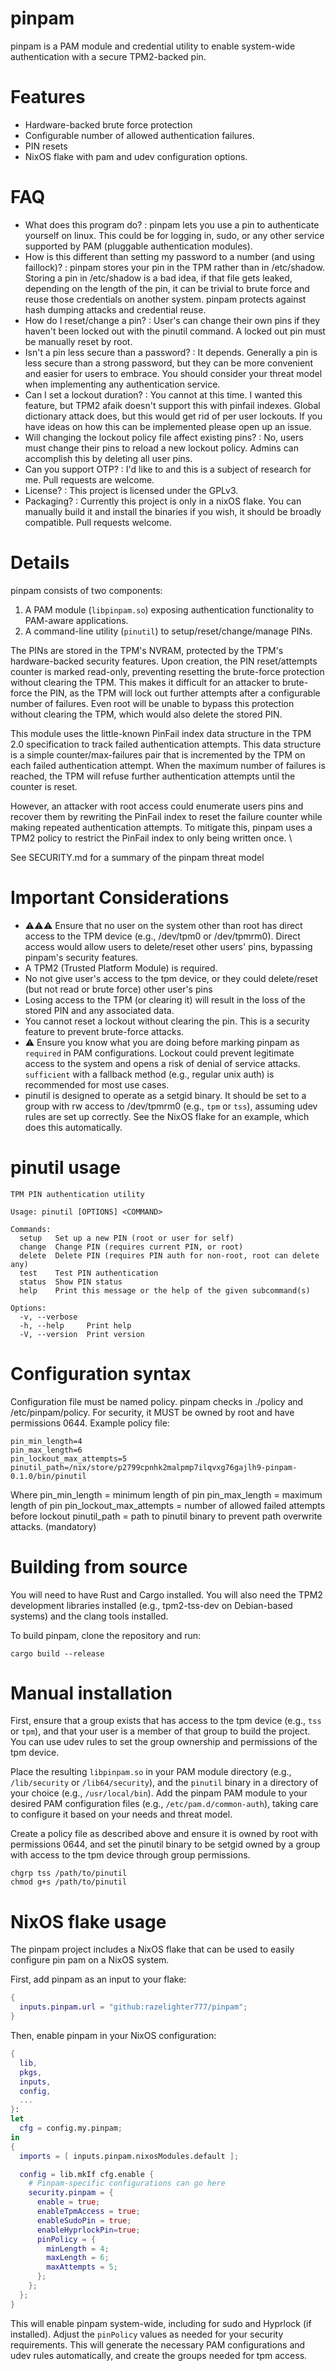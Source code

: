 # pinpam

pinpam is a PAM module and credential utility to enable system-wide authentication with a secure TPM2-backed pin. 

# Features
- Hardware-backed brute force protection
- Configurable number of allowed authentication failures.
- PIN resets
- NixOS flake with pam and udev configuration options. 

# FAQ
- What does this program do? : pinpam lets you use a pin to authenticate yourself on linux. This could be for logging in, sudo, or any other service supported by PAM (pluggable authentication modules).
- How is this different than setting my password to a number (and using faillock)? : pinpam stores your pin in the TPM rather than in /etc/shadow. Storing a pin in /etc/shadow is a bad idea, if that file gets leaked, depending on the length of the pin, it can be trivial to brute force and reuse those credentials on another system. pinpam protects against hash dumping attacks and credential reuse.
- How do I reset/change a pin? : User's can change their own pins if they haven't been locked out with the pinutil command. A locked out pin must be manually reset by root. 
- Isn't a pin less secure than a password? : It depends. Generally a pin is less secure than a strong password, but they can be more convenient and easier for users to embrace. You should consider your threat model when implementing any authentication service. 
- Can I set a lockout duration? : You cannot at this time. I wanted this feature, but TPM2 afaik doesn't support this with pinfail indexes. Global dictionary attack does, but this would get rid of per user lockouts. If you have ideas on how this can be implemented please open up an issue. 
-  Will changing the lockout policy file affect existing pins? : No, users must change their pins to reload a new lockout policy. Admins can accomplish this by deleting all user pins.
- Can you support OTP? : I'd like to and this is a subject of research for me. Pull requests are welcome.
- License? : This project is licensed under the GPLv3. 
- Packaging? : Currently this project is only in a nixOS flake. You can manually build it and install the binaries if you wish, it should be broadly compatible. Pull requests welcome. 

# Details
pinpam consists of two components:
1. A PAM module (`libpinpam.so`) exposing authentication functionality to PAM-aware applications.
2. A command-line utility (`pinutil`) to setup/reset/change/manage PINs.

The PINs are stored in the TPM's NVRAM, protected by the TPM's hardware-backed security features.
Upon creation, the PIN reset/attempts counter is marked read-only, preventing resetting the brute-force protection without clearing the TPM.
This makes it difficult for an attacker to brute-force the PIN, as the TPM will lock out further attempts after a configurable number of failures.
Even root will be unable to bypass this protection without clearing the TPM, which would also delete the stored PIN.

This module uses the little-known PinFail index data structure in the TPM 2.0 specification to track failed authentication attempts.
This data structure is a simple counter/max-failures pair that is incremented by the TPM on each failed authentication attempt.
When the maximum number of failures is reached, the TPM will refuse further authentication attempts until the counter is reset.

However, an attacker with root access could enumerate users pins and recover them by rewriting the PinFail index to reset the failure counter while making repeated authentication attempts.
To mitigate this, pinpam uses a TPM2 policy to restrict the PinFail index to only being written once. \

See SECURITY.md for a summary of the pinpam threat model

# Important Considerations
- ⚠️⚠️⚠️ Ensure that no user on the system other than root has direct access to the TPM device (e.g., /dev/tpm0 or /dev/tpmrm0). Direct access would allow users to delete/reset other users' pins, bypassing pinpam's security features.
- A TPM2 (Trusted Platform Module) is required.
- No not give user's access to the tpm device, or they could delete/reset (but not read or brute force) other user's pins
- Losing access to the TPM (or clearing it) will result in the loss of the stored PIN and any associated data.
- You cannot reset a lockout without clearing the pin. This is a security feature to prevent brute-force attacks.
- ⚠️ Ensure you know what you are doing before marking pinpam as `required` in PAM configurations. Lockout could prevent legitimate access to the system and opens a risk of denial of service attacks. `sufficient` with a fallback method (e.g., regular unix auth) is recommended for most use cases.
- pinutil is designed to operate as a setgid binary. It should be set to a group with rw access to /dev/tpmrm0 (e.g., `tpm` or `tss`), assuming udev rules are set up correctly. See the NixOS flake for an example, which does this automatically.

# pinutil usage

```
TPM PIN authentication utility

Usage: pinutil [OPTIONS] <COMMAND>

Commands:
  setup   Set up a new PIN (root or user for self)
  change  Change PIN (requires current PIN, or root)
  delete  Delete PIN (requires PIN auth for non-root, root can delete any)
  test    Test PIN authentication
  status  Show PIN status
  help    Print this message or the help of the given subcommand(s)

Options:
  -v, --verbose  
  -h, --help     Print help
  -V, --version  Print version
```

# Configuration syntax
Configuration file must be named policy. pinpam checks in ./policy and /etc/pinpam/policy. For security, it MUST be owned by root and have permissions 0644.
Example policy file:
```
pin_min_length=4
pin_max_length=6
pin_lockout_max_attempts=5
pinutil_path=/nix/store/p2799cpnhk2malpmp7ilqvxg76gajlh9-pinpam-0.1.0/bin/pinutil
```
Where 
pin_min_length = minimum length of pin
pin_max_length = maximum length of pin
pin_lockout_max_attempts = number of allowed failed attempts before lockout
pinutil_path = path to pinutil binary to prevent path overwrite attacks. (mandatory)

# Building from source
You will need to have Rust and Cargo installed. You will also need the TPM2 development libraries installed (e.g., tpm2-tss-dev on Debian-based systems) and the clang tools installed.

To build pinpam, clone the repository and run:
```
cargo build --release
```

# Manual installation

First, ensure that a group exists that has access to the tpm device (e.g., `tss` or `tpm`), and that your user is a member of that group to build the project. You can use udev rules to set the group ownership and permissions of the tpm device.

Place the resulting `libpinpam.so` in your PAM module directory (e.g., `/lib/security` or `/lib64/security`), and the `pinutil` binary in a directory of your choice (e.g., `/usr/local/bin`).
Add the pinpam PAM module to your desired PAM configuration files (e.g., `/etc/pam.d/common-auth`), taking care to configure it based on your needs and threat model.

Create a policy file as described above and ensure it is owned by root with permissions 0644, and set the pinutil binary to be setgid owned by a group with access to the tpm device through group permissions.

```
chgrp tss /path/to/pinutil
chmod g+s /path/to/pinutil
```


# NixOS flake usage
The pinpam project includes a NixOS flake that can be used to easily configure pin
pam on a NixOS system.

First, add pinpam as an input to your flake:
```nix
{
  inputs.pinpam.url = "github:razelighter777/pinpam";
}
```

Then, enable pinpam in your NixOS configuration:
```nix
{
  lib,
  pkgs,
  inputs,
  config,
  ...
}:
let
  cfg = config.my.pinpam;
in
{
  imports = [ inputs.pinpam.nixosModules.default ];

  config = lib.mkIf cfg.enable {
    # Pinpam-specific configurations can go here
    security.pinpam = {
      enable = true;
      enableTpmAccess = true;
      enableSudoPin = true;
      enableHyprlockPin=true;
      pinPolicy = {
        minLength = 4;
        maxLength = 6;
        maxAttempts = 5;
      };
    };
  };
}
```

This will enable pinpam system-wide, including for sudo and Hyprlock (if installed). Adjust the `pinPolicy` values as needed for your security requirements. This will generate the necessary PAM configurations and udev rules automatically, and create the groups needed for tpm access.